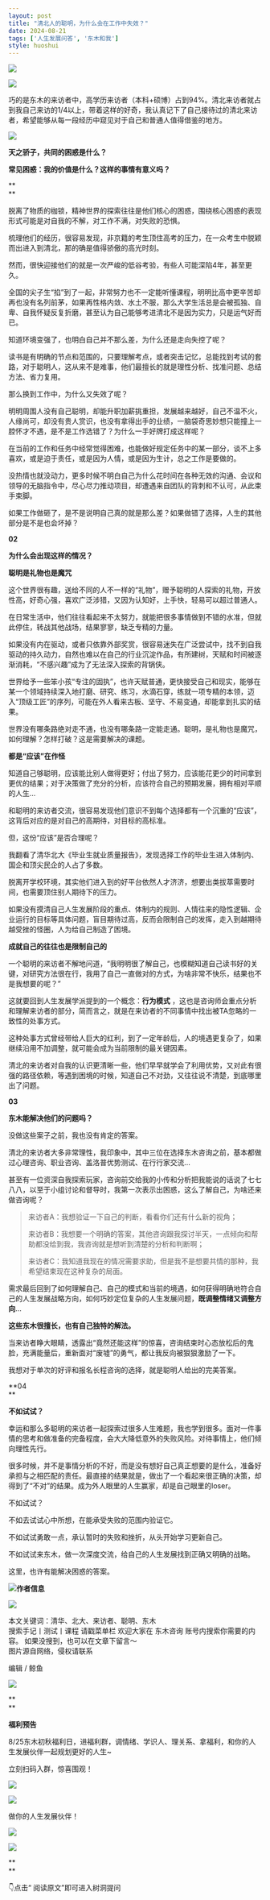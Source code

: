 ```yaml
---
layout: post
title: "清北人的聪明，为什么会在工作中失效？"
date: 2024-08-21
tags: ['人生发展问答', '东木和我']
style: huoshui
---
```


![](/assets/post_images/2024-08-21-17319183290280.28700120000288076.jpeg)




![](/assets/post_images/2024-08-21-17319183287960.47386091955222054.jpeg)

巧的是东木的来访者中，高学历来访者（本科+硕博）占到94%。清北来访者就占到我自己来访的1/4以上，带着这样的好奇，我认真记下了自己接待过的清北来访者，希望能够从每一段经历中窥见对于自己和普通人值得借鉴的地方。

  

![](/assets/post_images/2024-08-21-17319183290510.719863965165793.jpeg)

**天之骄子，共同的困惑是什么？**

  

**常见困惑：我的价值是什么？这样的事情有意义吗？**

**  
**

脱离了物质的枷锁，精神世界的探索往往是他们核心的困惑，围绕核心困惑的表现形式可能是对自我的不解，对工作不满，对失败的恐惧。

  

梳理他们的经历，很容易发现，非京籍的考生顶住高考的压力，在一众考生中脱颖而出进入到清北，那的确是值得骄傲的高光时刻。

  

然而，很快迎接他们的就是一次严峻的低谷考验，有些人可能深陷4年，甚至更久。

  

全国的尖子生“掐”到了一起，非常努力也不一定能听懂课程，明明比高中更辛苦却再也没有名列前茅，如果再性格内敛、水土不服，那么大学生活总是会被孤独、自卑、自我怀疑反复折磨，甚至认为自己能够考进清北不是因为实力，只是运气好而已。

  

知道环境变强了，也明白自己并不那么差，为什么还是走向失控了呢？

  

读书是有明确的节点和范围的，只要理解考点，或者突击记忆，总能找到考试的套路，对于聪明人，这从来不是难事，他们最擅长的就是理性分析、找准问题、总结方法、省力复用。

  

那么换到工作中，为什么又失效了呢？

  

明明周围人没有自己聪明，却能升职加薪挑重担，发展越来越好，自己不温不火，人缘尚可，却没有贵人赏识，也没有拿得出手的业绩，一脑袋奇思妙想只能撞上一腔怀才不遇，是不是工作选错了？为什么一手好牌打成这样呢？

  

在当前的工作和任务中经常觉得困难，也能做好规定任务中的某一部分，谈不上多喜欢，或是迫于责任，或是因为人情，或是因为生计，总之工作是要做的。

  

没热情也就没动力，更多时候不明白自己为什么花时间在各种无效的沟通、会议和领导的无脑指令中，尽心尽力推动项目，却遭遇来自团队的背刺和不认可，从此束手束脚。

  

如果工作做砸了，是不是说明自己真的就是那么差？如果做错了选择，人生的其他部分是不是也会坏掉？

  

**02**

**为什么会出现这样的情况？**

  

**聪明是礼物也是魔咒**

  

这个世界很有趣，送给不同的人不一样的“礼物”，赠予聪明的人探索的礼物，开放性高，好奇心强，喜欢广泛涉猎，又因为认知好，上手快，轻易可以超过普通人。

  

在日常生活中，他们往往看起来不太努力，就能把很多事情做到不错的水准，但就此停住，转战其他战场，结果寥寥，缺乏专精的力量。

  

如果没有内在驱动，或者只依靠外部奖赏，很容易迷失在广泛尝试中，找不到自我驱动的持久动力，自然也难以在自己的行业沉淀作品，有所建树，天赋和时间被逐渐消耗，“不感兴趣”成为了无法深入探索的背锅侠。

  

世界给予一些笨小孩“专注的固执”，也许天赋普通，更快接受自己和现实，能够在某一个领域持续深入地打磨、研究、练习，水滴石穿，练就一项专精的本领，迈入“顶级工匠”的序列，可能在外人看来古板、坚守、不易变通，却能拿到扎实的结果。

  

世界没有哪条路绝对走不通，也没有哪条路一定能走通。聪明，是礼物也是魔咒，如何理解？怎样打破？这是需要解决的课题。

  

**都是“应该”在作怪**

  

知道自己够聪明，应该能比别人做得更好；付出了努力，应该能花更少的时间拿到更优的结果；对于决策做了充分的分析，应该符合自己的预期发展，拥有相对平顺的人生...

  

和聪明的来访者交流，很容易发现他们意识不到每个选择都有一个沉重的“应该”，这背后对应的是对自己的高期待，对目标的高标准。

  

但，这份“应该”是否合理呢？

  

我翻看了清华北大《毕业生就业质量报告》，发现选择工作的毕业生进入体制内、国企和顶尖民企的人占了多数。

  

脱离开学校环境，其实他们进入到的好平台依然人才济济，想要出类拔萃需要时间，也需要顶住别人期待下的压力。

  

如果没有摸清自己人生发展阶段的重点、体制内的规则、人情往来的隐性逻辑、企业运行的目标等具体问题，盲目期待过高，反而会限制自己的发挥，走入到越期待越受挫的怪圈，人为给自己制造了困境。

  

**成就自己的往往也是限制自己的**

  

一个聪明的来访者不解地问道，“我明明很了解自己，也模糊知道自己读书好的关键，对研究方法很在行，我用了自己一直做对的方式，为啥非常不快乐，结果也不是我想要的呢？”

  

这就要回到人生发展学派提到的一个概念：**行为模式**
，这也是咨询师会重点分析和理解来访者的部分，简而言之，就是在来访者的不同事情中找出被TA忽略的一致性的处事方式。

  

这种处事方式曾经带给人巨大的红利，到了一定年龄后，人的境遇更复杂了，如果继续沿用不加调整，就可能会成为当前限制的最关键因素。

  

清北的来访者对自我的认识更清晰一些，他们早早就学会了利用优势，又对此有很强的路径依赖，等遇到困境的时候，知道自己不对劲，又往往说不清楚，到底哪里出了问题。

  

**03**

**东木能解决他们的问题吗？**

  

没做这些案子之前，我也没有肯定的答案。

  

清北的来访者大多非常理性，我印象中，其中三位在选择东木咨询之前，基本都做过心理咨询、职业咨询、盖洛普优势测试、在行行家交流...

  

甚至有一位资深自我探索玩家，咨询前交给我的小传和分析把我能说的话说了七七八八，以至于小组讨论和督导时，我第一次表示出困惑，这么了解自己，为啥还来做咨询呢？

  

  

> 来访者A：我想验证一下自己的判断，看看你们还有什么新的视角；
>
>  
>
>
> 来访者B：我想要一个明确的答案，其他咨询跟我探讨半天，一点倾向和帮助都没给到我，我咨询就是想听到清楚的分析和判断啊；
>
>  
>
>
> 来访者C：我知道我现在的情况需要求助，但是我不是想要共情的那种，我希望结束现在这种复杂的局面。
>
>  
>

  

需求最后回到了如何理解自己、自己的模式和当前的境遇，如何获得明确地符合自己的人生发展战略方向，如何巧妙定位复杂的人生发展问题，**既调整情绪又调整方向**...

  

**这些东木很擅长，也有自己独特的解法。**

  

当来访者睁大眼睛，透露出“竟然还能这样”的惊喜，咨询结束时心态放松后的鬼脸，充满能量后，重新面对“废墟”的勇气，都让我反向被狠狠激励了一下。

  

我想对于单次的好评和报名长程咨询的选择，就是聪明人给出的完美答案。

  

**04  
**

**不如试试？**

  

幸运和那么多聪明的来访者一起探索过很多人生难题，我也学到很多。面对一件事情的思考和做准备的完备程度，会大大降低意外的失败风险。对待事情上，他们倾向理性先行。  

  

很多时候，并不是事情分析的不好，而是没有想好自己真正想要的是什么，准备好承担与之相匹配的责任。最直接的结果就是，做出了一个看起来很正确的决策，却得到了“不对”的结果。成为外人眼里的人生赢家，却是自己眼里的loser。  

  

不如试试？

  

不如去试试心中所想，在能承受失败的范围内验证它。

  

不如试试勇敢一点，承认暂时的失败和挫折，从头开始学习更新自己。

  

不如试试来东木，做一次深度交流，给自己的人生发展找到正确又明确的战略。

  

这里，也许有能解决困惑的答案。

![](/assets/post_images/2024-08-21-17319183287720.12709431930357784.png)**作者信息**  

![](/assets/post_images/2024-08-21-17319183287640.5823028077484529.png)

本文关键词：清华、北大、来访者、聪明、东木  
搜索手记丨测试丨课程 请戳菜单栏 欢迎大家在 东木咨询 账号内搜索你需要的内容。 如果没搜到，也可以在文章下留言～  
图片源自网络，侵权请联系

  

  

编辑 / 鲸鱼

![](/assets/post_images/2024-08-21-17319183287690.8512865780414933.webp)

**  
**

**福利预告**

  

8/25东木初秋福利日，进福利群，调情绪、学识人、理关系、拿福利，和你的人生发展伙伴一起规划更好的人生~

立刻扫码入群，惊喜围观！

![](/assets/post_images/2024-08-21-17319183290190.42498254113689393.webp)

![](/assets/post_images/2024-08-21-17319183288840.21594674244303325.webp)

做你的人生发展伙伴！

  

[![](/assets/post_images/2024-08-21-17319183293630.2286398167374486.png)](http://mp.weixin.qq.com/s?__biz=MzkyNTY0NTMzNQ==&mid=2247489038&idx=2&sn=175e4b053a335b47b340e3d8c919d5e3&chksm=c1c23976f6b5b06013d7c305de12a849b53d21f2d107e2bbe010b12ede3921e0b1acab754d8c&scene=21#wechat_redirect)  

![](/assets/post_images/2024-08-21-17319183289040.6651196028412389.webp)

**  
**

👇点击“ 阅读原文”即可进入树洞提问